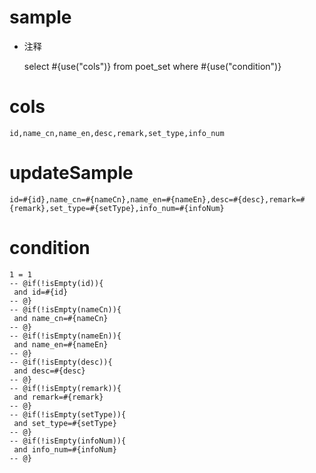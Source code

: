 
sample
===
* 注释

	select #{use("cols")} from poet_set  where  #{use("condition")}

cols
===
	id,name_cn,name_en,desc,remark,set_type,info_num

updateSample
===
	
	id=#{id},name_cn=#{nameCn},name_en=#{nameEn},desc=#{desc},remark=#{remark},set_type=#{setType},info_num=#{infoNum}

condition
===

	1 = 1  
	-- @if(!isEmpty(id)){
	 and id=#{id}
	-- @}
	-- @if(!isEmpty(nameCn)){
	 and name_cn=#{nameCn}
	-- @}
	-- @if(!isEmpty(nameEn)){
	 and name_en=#{nameEn}
	-- @}
	-- @if(!isEmpty(desc)){
	 and desc=#{desc}
	-- @}
	-- @if(!isEmpty(remark)){
	 and remark=#{remark}
	-- @}
	-- @if(!isEmpty(setType)){
	 and set_type=#{setType}
	-- @}
	-- @if(!isEmpty(infoNum)){
	 and info_num=#{infoNum}
	-- @}
	
	